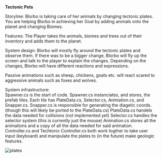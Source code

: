 **Tectonic Pets**

Storyline: Blorbo is taking care of her animals by changing tectonic plates. You are helping Blorbo in achieving her Goal by adding animals onto the planet and changing Biomes.   

Features: The Player takes the animals, biomes and trees out of their inventory and adds them to the planet. 

System design: Blorbo will mostly fly around the tectonic plates and observe them. If there was to be a bigger change, Blorbo will fly up the screen and talk to the player to explain the changes. Depending on the changes, Blorbo will have different reactions and expressions.  

Passive animations such as sheep, chickens, goats etc. will react scared to aggressive animals such as foxes and wolves.  

System infrastructure:  
Spawner.cs is the start of code.
Spawner.cs instanciates, and stores, the prefab tiles.
Each tile has PlateData.cs, Selector.cs, Animation.cs, and Snapper.cs.
Snapper.cs is responsible for generating the diagetic coords. (though this will likely be ported to the PlateData.cs)
PlateData.cs handels the data needed for collisions (not implemented yet)
Selector.cs handles the selector system (this is currently just the mouse)
Animation.cs stores all the animations and a copy of all the data needed for said animation.
Controller.cs and Techtonic Controller.cs both work togther to take user input (keyboard) and manipulate the plates to (in the future) make geologic features.

![plates](https://github.com/user-attachments/assets/9a0d1ab8-dca9-4e82-a831-27290abf9fab)
